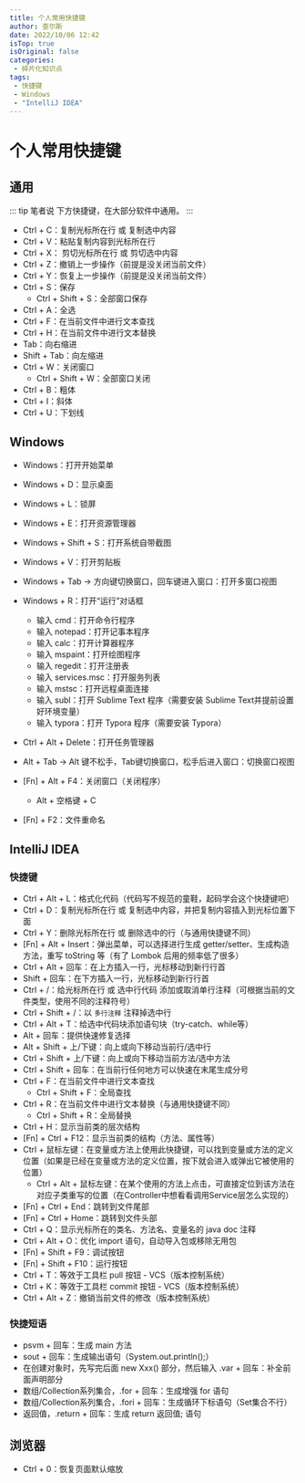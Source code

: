 ```yaml
---
title: 个人常用快捷键
author: 查尔斯
date: 2022/10/06 12:42
isTop: true
isOriginal: false
categories:
 - 碎片化知识点
tags:
 - 快捷键
 - Windows
 - "IntelliJ IDEA"
---
```


# 个人常用快捷键 <Badge text="持续更新" type="warning" />

## 通用

::: tip 笔者说
下方快捷键，在大部分软件中通用。
:::

- Ctrl + C：复制光标所在行 或 复制选中内容
- Ctrl + V：粘贴复制内容到光标所在行
- Ctrl + X： 剪切光标所在行 或 剪切选中内容
- Ctrl + Z：撤销上一步操作（前提是没关闭当前文件）
- Ctrl + Y：恢复上一步操作（前提是没关闭当前文件）
- Ctrl + S：保存
  - Ctrl + Shift + S：全部窗口保存
- Ctrl + A：全选
- Ctrl + F：在当前文件中进行文本查找
- Ctrl + H：在当前文件中进行文本替换
- Tab：向右缩进
- Shift + Tab：向左缩进
- Ctrl + W：关闭窗口
  - Ctrl + Shift + W：全部窗口关闭
- Ctrl + B：粗体
- Ctrl + I：斜体
- Ctrl + U：下划线

## Windows

- Windows：打开开始菜单
- Windows + D：显示桌面
- Windows + L：锁屏
- Windows + E：打开资源管理器
- Windows + Shift + S：打开系统自带截图
- Windows + V：打开剪贴板
- Windows + Tab -> 方向键切换窗口，回车键进入窗口：打开多窗口视图
- Windows + R：打开“运行”对话框
  - 输入 cmd：打开命令行程序
  - 输入 notepad：打开记事本程序
  - 输入 calc：打开计算器程序
  - 输入 mspaint：打开绘图程序
  - 输入 regedit：打开注册表
  - 输入 services.msc：打开服务列表
  - 输入 mstsc：打开远程桌面连接
  - 输入 subl：打开 Sublime Text 程序（需要安装 Sublime Text并提前设置好环境变量）
  - 输入 typora：打开 Typora 程序（需要安装 Typora）
  
- Ctrl + Alt + Delete：打开任务管理器

- Alt + Tab -> Alt 键不松手，Tab键切换窗口，松手后进入窗口：切换窗口视图
- [Fn] + Alt + F4：关闭窗口（关闭程序）
  - Alt + 空格键 + C
- [Fn] + F2：文件重命名

## IntelliJ IDEA

### 快捷键

- Ctrl + Alt + L：格式化代码（代码写不规范的童鞋，起码学会这个快捷键吧）
- Ctrl + D：复制光标所在行 或 复制选中内容，并把复制内容插入到光标位置下面
- Ctrl + Y：删除光标所在行 或 删除选中的行（与通用快捷键不同）
- [Fn] + Alt + Insert：弹出菜单，可以选择进行生成 getter/setter、生成构造方法，重写 toString 等（有了 Lombok 后用的频率低了很多）
- Ctrl + Alt + 回车：在上方插入一行，光标移动到新行行首
- Shift + 回车：在下方插入一行，光标移动到新行行首
- Ctrl + /：给光标所在行 或 选中行代码 添加或取消单行注释（可根据当前的文件类型，使用不同的注释符号）
- Ctrl + Shift + /：以 `多行注释` 注释掉选中行
- Ctrl + Alt + T：给选中代码块添加语句块（try-catch、while等）
- Alt + 回车：提供快速修复选择
- Alt + Shift + 上/下键：向上或向下移动当前行/选中行
- Ctrl + Shift + 上/下键：向上或向下移动当前方法/选中方法
- Ctrl + Shift + 回车：在当前行任何地方可以快速在末尾生成分号
- Ctrl + F：在当前文件中进行文本查找
  - Ctrl + Shift + F：全局查找
- Ctrl + R：在当前文件中进行文本替换（与通用快捷键不同）
  - Ctrl + Shift + R：全局替换
- Ctrl + H：显示当前类的层次结构
-  [Fn] + Ctrl + F12：显示当前类的结构（方法、属性等）
- Ctrl + 鼠标左键：在变量或方法上使用此快捷键，可以找到变量或方法的定义位置（如果是已经在变量或方法的定义位置，按下就会进入或弹出它被使用的位置）
  - Ctrl + Alt + 鼠标左键：在某个使用的方法上点击，可直接定位到该方法在对应子类重写的位置（在Controller中想看看调用Service层怎么实现的）
- [Fn] + Ctrl + End：跳转到文件尾部
- [Fn] + Ctrl + Home：跳转到文件头部
- Ctrl + Q：显示光标所在的类名、方法名、变量名的 java doc 注释
- Ctrl + Alt + O：优化 import 语句，自动导入包或移除无用包
- [Fn] + Shift + F9：调试按钮
- [Fn] + Shift + F10：运行按钮
- Ctrl + T：等效于工具栏 pull 按钮 - VCS（版本控制系统）
- Ctrl + K：等效于工具栏 commit 按钮 - VCS（版本控制系统）
- Ctrl + Alt + Z：撤销当前文件的修改（版本控制系统）

### 快捷短语

- psvm + 回车：生成 main 方法
- sout + 回车：生成输出语句（System.out.println();）
- 在创建对象时，先写完后面 new Xxx() 部分，然后输入 .var + 回车：补全前面声明部分
- 数组/Collection系列集合，.for + 回车：生成增强 for 语句
- 数组/Collection系列集合，.fori + 回车：生成循环下标语句（Set集合不行）
- 返回值，.return + 回车：生成 return 返回值; 语句

## 浏览器

- Ctrl + 0：恢复页面默认缩放